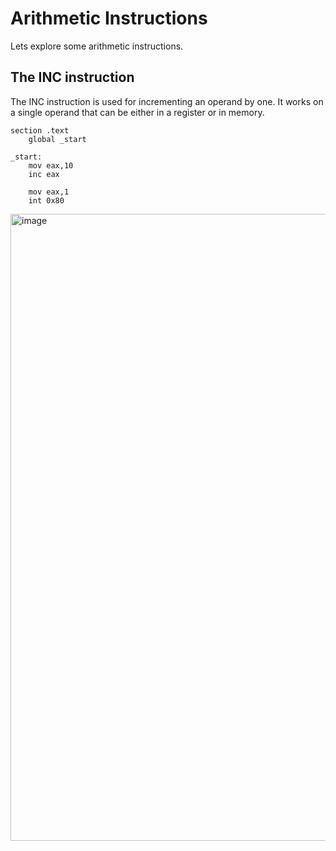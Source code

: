 # Arithmetic Instructions

Lets explore some arithmetic instructions.

## The INC instruction
The INC instruction is used for incrementing an operand by one. It works on a single operand that can be either in a register or in memory.

``` assembly
section .text
    global _start

_start:
    mov eax,10
    inc eax
  
    mov eax,1
    int 0x80
```

<img width="1003" alt="image" src="https://user-images.githubusercontent.com/11669149/223891859-55ce3503-c862-4b08-ad99-7944fea82d4c.png">


